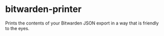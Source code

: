 # bitwarden-printer
Prints the contents of your Bitwarden JSON export in a way that is friendly to the eyes.
